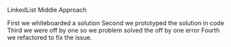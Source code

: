 ﻿LinkedList Middle Approach

First we whiteboarded a solution
Second we prototyped the solution in code
Third we were off by one so we problem solved the off by one error
Fourth we refactored to fix the issue.